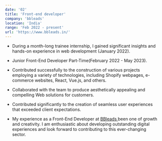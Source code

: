 ```yaml
---
date: '02'
title: 'Front-end developer'
company: 'bbleads'
location: 'India'
range: 'Feb 2022 - present'
url: 'https://www.bbleads.in/'
---
```


- During a month-long trainee internship, I gained significant insights and hands-on experience in web development (January 2022).

- Junior Front-End Developer Part-Time(February 2022 - May 2023).

- Contributed successfully to the construction of various projects employing a variety of technologies, including Shopify webpages, e-commerce websites, React, Vue.js, and others.

- Collaborated with the team to produce aesthetically appealing and compelling Web solutions for customers.

- Contributed significantly to the creation of seamless user experiences that exceeded client expectations.

- My experience as a Front-End Developer at <a href="https://www.bbleads.inhas">BBleads </a> been one of growth and creativity. I am enthusiastic about developing outstanding digital experiences and look forward to contributing to this ever-changing sector.
